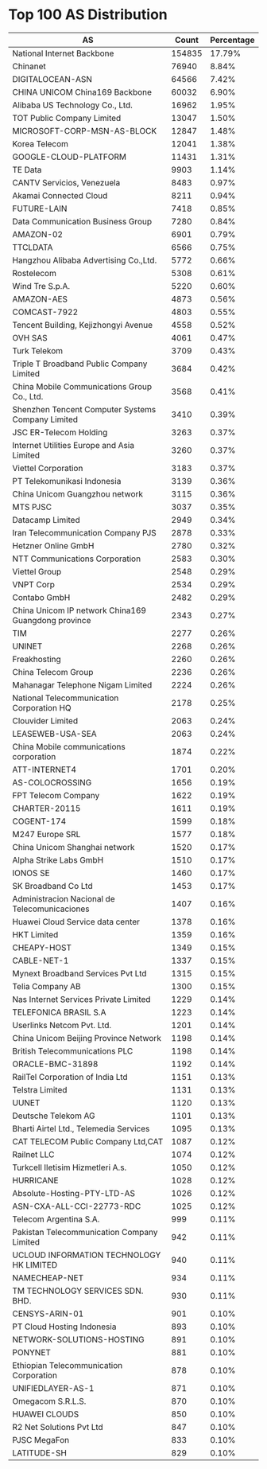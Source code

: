 # Top 100 AS Distribution
| AS | Count | Percentage |
|----|----|----|
| National Internet Backbone | 154835 | 17.79% |
| Chinanet | 76940 | 8.84% |
| DIGITALOCEAN-ASN | 64566 | 7.42% |
| CHINA UNICOM China169 Backbone | 60032 | 6.90% |
| Alibaba US Technology Co., Ltd. | 16962 | 1.95% |
| TOT Public Company Limited | 13047 | 1.50% |
| MICROSOFT-CORP-MSN-AS-BLOCK | 12847 | 1.48% |
| Korea Telecom | 12041 | 1.38% |
| GOOGLE-CLOUD-PLATFORM | 11431 | 1.31% |
| TE Data | 9903 | 1.14% |
| CANTV Servicios, Venezuela | 8483 | 0.97% |
| Akamai Connected Cloud | 8211 | 0.94% |
| FUTURE-LAIN | 7418 | 0.85% |
| Data Communication Business Group | 7280 | 0.84% |
| AMAZON-02 | 6901 | 0.79% |
| TTCLDATA | 6566 | 0.75% |
| Hangzhou Alibaba Advertising Co.,Ltd. | 5772 | 0.66% |
| Rostelecom | 5308 | 0.61% |
| Wind Tre S.p.A. | 5220 | 0.60% |
| AMAZON-AES | 4873 | 0.56% |
| COMCAST-7922 | 4803 | 0.55% |
| Tencent Building, Kejizhongyi Avenue | 4558 | 0.52% |
| OVH SAS | 4061 | 0.47% |
| Turk Telekom | 3709 | 0.43% |
| Triple T Broadband Public Company Limited | 3684 | 0.42% |
| China Mobile Communications Group Co., Ltd. | 3568 | 0.41% |
| Shenzhen Tencent Computer Systems Company Limited | 3410 | 0.39% |
| JSC ER-Telecom Holding | 3263 | 0.37% |
| Internet Utilities Europe and Asia Limited | 3260 | 0.37% |
| Viettel Corporation | 3183 | 0.37% |
| PT Telekomunikasi Indonesia | 3139 | 0.36% |
| China Unicom Guangzhou network | 3115 | 0.36% |
| MTS PJSC | 3037 | 0.35% |
| Datacamp Limited | 2949 | 0.34% |
| Iran Telecommunication Company PJS | 2878 | 0.33% |
| Hetzner Online GmbH | 2780 | 0.32% |
| NTT Communications Corporation | 2583 | 0.30% |
| Viettel Group | 2548 | 0.29% |
| VNPT Corp | 2534 | 0.29% |
| Contabo GmbH | 2482 | 0.29% |
| China Unicom IP network China169 Guangdong province | 2343 | 0.27% |
| TIM | 2277 | 0.26% |
| UNINET | 2268 | 0.26% |
| Freakhosting | 2260 | 0.26% |
| China Telecom Group | 2236 | 0.26% |
| Mahanagar Telephone Nigam Limited | 2224 | 0.26% |
| National Telecommunication Corporation HQ | 2178 | 0.25% |
| Clouvider Limited | 2063 | 0.24% |
| LEASEWEB-USA-SEA | 2063 | 0.24% |
| China Mobile communications corporation | 1874 | 0.22% |
| ATT-INTERNET4 | 1701 | 0.20% |
| AS-COLOCROSSING | 1656 | 0.19% |
| FPT Telecom Company | 1622 | 0.19% |
| CHARTER-20115 | 1611 | 0.19% |
| COGENT-174 | 1599 | 0.18% |
| M247 Europe SRL | 1577 | 0.18% |
| China Unicom Shanghai network | 1520 | 0.17% |
| Alpha Strike Labs GmbH | 1510 | 0.17% |
| IONOS SE | 1460 | 0.17% |
| SK Broadband Co Ltd | 1453 | 0.17% |
| Administracion Nacional de Telecomunicaciones | 1407 | 0.16% |
| Huawei Cloud Service data center | 1378 | 0.16% |
| HKT Limited | 1359 | 0.16% |
| CHEAPY-HOST | 1349 | 0.15% |
| CABLE-NET-1 | 1337 | 0.15% |
| Mynext Broadband Services Pvt Ltd | 1315 | 0.15% |
| Telia Company AB | 1300 | 0.15% |
| Nas Internet Services Private Limited | 1229 | 0.14% |
| TELEFONICA BRASIL S.A | 1223 | 0.14% |
| Userlinks Netcom Pvt. Ltd. | 1201 | 0.14% |
| China Unicom Beijing Province Network | 1198 | 0.14% |
| British Telecommunications PLC | 1198 | 0.14% |
| ORACLE-BMC-31898 | 1192 | 0.14% |
| RailTel Corporation of India Ltd | 1151 | 0.13% |
| Telstra Limited | 1131 | 0.13% |
| UUNET | 1120 | 0.13% |
| Deutsche Telekom AG | 1101 | 0.13% |
| Bharti Airtel Ltd., Telemedia Services | 1095 | 0.13% |
| CAT TELECOM Public Company Ltd,CAT | 1087 | 0.12% |
| Railnet LLC | 1074 | 0.12% |
| Turkcell Iletisim Hizmetleri A.s. | 1050 | 0.12% |
| HURRICANE | 1028 | 0.12% |
| Absolute-Hosting-PTY-LTD-AS | 1026 | 0.12% |
| ASN-CXA-ALL-CCI-22773-RDC | 1025 | 0.12% |
| Telecom Argentina S.A. | 999 | 0.11% |
| Pakistan Telecommunication Company Limited | 942 | 0.11% |
| UCLOUD INFORMATION TECHNOLOGY HK LIMITED | 940 | 0.11% |
| NAMECHEAP-NET | 934 | 0.11% |
| TM TECHNOLOGY SERVICES SDN. BHD. | 930 | 0.11% |
| CENSYS-ARIN-01 | 901 | 0.10% |
| PT Cloud Hosting Indonesia | 893 | 0.10% |
| NETWORK-SOLUTIONS-HOSTING | 891 | 0.10% |
| PONYNET | 881 | 0.10% |
| Ethiopian Telecommunication Corporation | 878 | 0.10% |
| UNIFIEDLAYER-AS-1 | 871 | 0.10% |
| Omegacom S.R.L.S. | 870 | 0.10% |
| HUAWEI CLOUDS | 850 | 0.10% |
| R2 Net Solutions Pvt Ltd | 847 | 0.10% |
| PJSC MegaFon | 833 | 0.10% |
| LATITUDE-SH | 829 | 0.10% |
